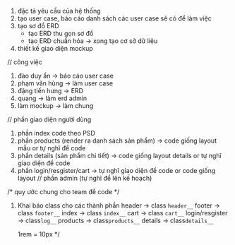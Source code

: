 <!-- giai đoạn 1 -->
1. đặc tả yêu cầu của hệ thống
2. tạo user case, báo cáo danh sách các user case sẽ có để làm việc
3. tạo sơ đồ ERD 
    - tạo ERD thu gọn sơ đồ
    - tạo ERD chuẩn hóa
    -> xong tạo cơ sở dữ liệu
4. thiết kế giao diện mockup

// công việc
1. đào duy ẩn -> báo cáo user case
2. phạm văn hùng -> làm user case
3. đặng tiến hưng -> ERD
4. quang -> làm erd admin
5. làm mockup -> làm chung

<!-- giai đoạn 2: code giao diện -->
// phần giao diện người dùng
1. phần index code theo PSD 
2. phần products (render ra danh sách sản phẩm) -> code giống layout mẫu or tự nghĩ để code
3. phần details (sản phẩm chi tiết) -> code giống layout details or tự nghĩ giao diện để code
4. phần login/resgister/cart -> tự nghĩ giao diện để code or code giống layout
// phần admin (tự nghĩ để lên kế hoạch)

/* quy ước chung cho team để code */

1. Khai báo class cho các thành phần 
    header -> class `header__`
    footer -> class `footer__` 
    index -> class `index__`
    cart -> class `cart__`
    login/resgister -> class`log__`
    products -> class`products__`
    details -> class`details__`

    1rem = 10px
*/